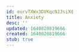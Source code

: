 ```yaml
---
id: eurvTXWx3DVKqcNJJsiXd
title: Anxiety
desc: ''
updated: 1640820819666
created: 1640820819666
stub: true
---
```


